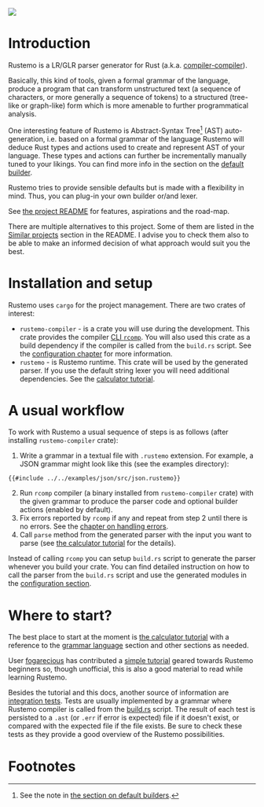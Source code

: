 ![](https://raw.githubusercontent.com/igordejanovic/rustemo/main/art/rustemo-logo-small.png)

# Introduction

Rustemo is a LR/GLR parser generator for Rust (a.k.a.
[compiler-compiler](https://en.wikipedia.org/wiki/Compiler-compiler)).

Basically, this kind of tools, given a formal grammar of the language, produce a
program that can transform unstructured text (a sequence of characters, or more
generally a sequence of tokens) to a structured (tree-like or graph-like) form
which is more amenable to further programmatical analysis.

One interesting feature of Rustemo is Abstract-Syntax Tree[^ast] (AST)
auto-generation, i.e. based on a formal grammar of the language Rustemo will
deduce Rust types and actions used to create and represent AST of your language.
These types and actions can further be incrementally manually tuned to your
likings. You can find more info in the section on the [default
builder](builders.md#default-builder).

Rustemo tries to provide sensible defaults but is made with a flexibility in
mind. Thus, you can plug-in your own builder or/and lexer.

See [the project
README](https://github.com/igordejanovic/rustemo/blob/main/README.md) for
features, aspirations and the road-map.

There are multiple alternatives to this project. Some of them are listed in the
[Similar projects](https://github.com/igordejanovic/rustemo/#similar-projects)
section in the README. I advise you to check them also to be able to make an
informed decision of what approach would suit you the best.

# Installation and setup

Rustemo uses `cargo` for the project management. There are two crates of
interest:
- `rustemo-compiler` - is a crate you will use during the development. This
  crate provides the compiler [CLI `rcomp`](./cli.md). You will also used this
  crate as a build dependency if the compiler is called from the `build.rs`
  script. See the [configuration chapter](./configuration.md) for more
  information.
- `rustemo` - is Rustemo runtime. This crate will be used by the generated
  parser. If you use the default string lexer you will need additional
  dependencies. See the [calculator tutorial](./tutorials/calculator/calculator.md).

# A usual workflow

To work with Rustemo a usual sequence of steps is as follows (after installing
`rustemo-compiler` crate):
1. Write a grammar in a textual file with `.rustemo` extension. For example, a
   JSON grammar might look like this (see the examples directory):

```
{{#include ../../examples/json/src/json.rustemo}} 
```

2. Run `rcomp` compiler (a binary installed from `rustemo-compiler` crate) with
   the given grammar to produce the parser code and optional builder actions
   (enabled by default).
3. Fix errors reported by `rcomp` if any and repeat from step 2 until there is
   no errors. See the [chapter on handling
   errors](./handling_errors/handling_errors.md).
4. Call `parse` method from the generated parser with the input you want to
   parse (see [the calculator tutorial](./tutorials/calculator/calculator.md)
   for the details).
   
Instead of calling `rcomp` you can setup `build.rs` script to generate the
parser whenever you build your crate. You can find detailed instruction on how
to call the parser from the `build.rs` script and use the generated modules in
the [configuration section](configuration.md).

# Where to start?

The best place to start at the moment is [the calculator
tutorial](./tutorials/calculator/calculator.md) with a reference to the [grammar
language](grammar_language.md) section and other sections as needed.

User [fogarecious](https://github.com/fogarecious) has contributed a [simple
tutorial](https://github.com/fogarecious/rustemo_tutorial) geared towards
Rustemo beginners so, though unofficial, this is also a good material to read
while learning Rustemo.

Besides the tutorial and this docs, another source of information are
[integration tests](https://github.com/igordejanovic/rustemo/tree/main/tests).
Tests are usually implemented by a grammar where Rustemo compiler is called from
the
[build.rs](https://github.com/igordejanovic/rustemo/blob/main/tests/build.rs)
script. The result of each test is persisted to a `.ast` (or `.err` if error is
expected) file if it doesn't exist, or compared with the expected file if the
file exists. Be sure to check these tests as they provide a good overview of the
Rustemo possibilities.


# Footnotes

[^ast]: See the note in [the section on default builders](builders.md#default-builder).
